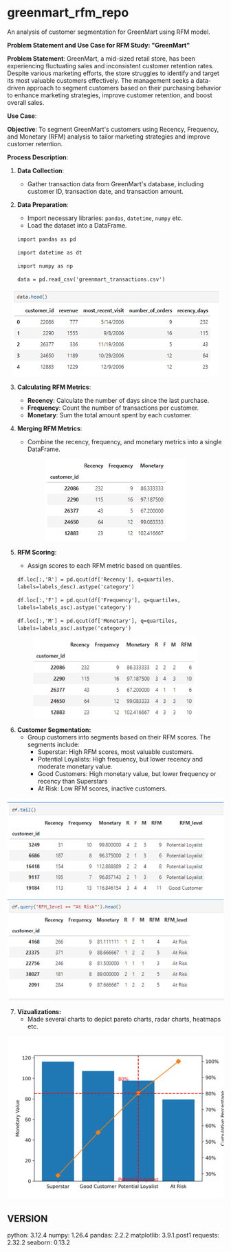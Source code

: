 # greenmart_rfm_repo
An analysis of customer segmentation for GreenMart using RFM model.

**Problem Statement and Use Case for RFM Study: "GreenMart"**

**Problem Statement**:
GreenMart, a mid-sized retail store, has been experiencing fluctuating sales and inconsistent customer retention rates. Despite various marketing efforts, the store struggles to identify and target its most valuable customers effectively. The management seeks a data-driven approach to segment customers based on their purchasing behavior to enhance marketing strategies, improve customer retention, and boost overall sales.

**Use Case**:

**Objective**: To segment GreenMart's customers using Recency, Frequency, and Monetary (RFM) analysis to tailor marketing strategies and improve customer retention.

**Process Description**:

1. **Data Collection**:
   - Gather transaction data from GreenMart's database, including customer ID, transaction date, and transaction amount.

2. **Data Preparation**:
   - Import necessary libraries: `pandas`, `datetime`, `numpy` etc.
   - Load the dataset into a DataFrame.


   `import pandas as pd`
   
   `import datetime as dt`
   
   `import numpy as np`

   `data = pd.read_csv('greenmart_transactions.csv')`

<div style="text-align: center;">
  <img src="Images/Screenshot (158).png" alt="GreenMart head">
</div>

3. **Calculating RFM Metrics**:
   - **Recency**: Calculate the number of days since the last purchase.
   - **Frequency**: Count the number of transactions per customer.
   - **Monetary**: Sum the total amount spent by each customer.


4. **Merging RFM Metrics**:
   - Combine the recency, frequency, and monetary metrics into a single DataFrame.
  
<div style="text-align: center;">
  <img src="Images/Screenshot (160).png" alt="RFM">
</div>

5. **RFM Scoring**:
   - Assign scores to each RFM metric based on quantiles.

    `df.loc[:,'R'] = pd.qcut(df['Recency'], q=quartiles, labels=labels_desc).astype('category')`

    `df.loc[:,'F'] = pd.qcut(df['Frequency'], q=quartiles, labels=labels_asc).astype('category')`

    `df.loc[:,'M'] = pd.qcut(df['Monetary'], q=quartiles, labels=labels_asc).astype('category')`

<div style="text-align: center;">
  <img src="Images/Screenshot (162).png" alt="RFM scores">
</div>

6. **Customer Segmentation:**
    - Group customers into segments based on their RFM scores.
    The segments include:
        - Superstar: High RFM scores, most valuable customers.
        - Potential Loyalists: High frequency, but lower recency and moderate monetary value.
        - Good Customers: High monetary value, but lower frequency or recency than Superstars
        - At Risk: Low RFM scores, inactive customers.

<div style="text-align: center;">
  <img src="Images/Screenshot (164).png" alt="RFM Segment">
</div>

7. **Vizualizations:**
    - Made several charts to depict pareto charts, radar charts, heatmaps etc.

<div style="text-align: center;">
  <img src="Images/pareto_rfm.jpg" alt="RFM Pareto Chart">
</div>

**VERSION**
---
python: 3.12.4
numpy: 1.26.4
pandas: 2.2.2
matplotlib: 3.9.1.post1
requests: 2.32.2
seaborn: 0.13.2